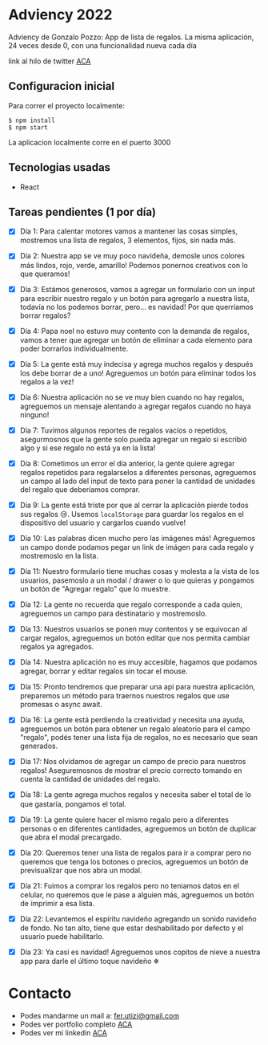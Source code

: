 #  Adviency 2022

Adviency de Gonzalo Pozzo: App de lista de regalos.  La misma aplicación, 24 veces desde 0, con una funcionalidad nueva cada día

link al hilo de twitter [ACA](https://twitter.com/goncy/status/1597581725382721538)

## Configuracion inicial

Para correr el proyecto localmente:
```
$ npm install
$ npm start
```
La aplicacion localmente corre en el puerto 3000

## Tecnologias usadas

- React

## Tareas pendientes (1 por día)

- [x] Día 1: Para calentar motores vamos a mantener las cosas simples, mostremos una lista de regalos, 3 elementos, fijos, sin nada más.

- [x] Día 2: Nuestra app se ve muy poco navideña, demosle unos colores más lindos, rojo, verde, amarillo! Podemos ponernos creativos con lo que queramos!

- [x] Día 3: Estámos generosos, vamos a agregar un formulario con un input para escribir nuestro regalo y un botón para agregarlo a nuestra lista, todavía no los podemos borrar, pero... es navidad! Por que querríamos borrar regalos?

- [x] Día 4: Papa noel no estuvo muy contento con la demanda de regalos, vamos a tener que agregar un botón de eliminar a cada elemento para poder borrarlos individualmente.

- [x] Día 5: La gente está muy indecisa y agrega muchos regalos y después los debe borrar de a uno! Agreguemos un botón para eliminar todos los regalos a la vez!

- [x] Día 6: Nuestra aplicación no se ve muy bien cuando no hay regalos, agreguemos un mensaje alentando a agregar regalos cuando no haya ninguno!

- [x] Día 7: Tuvimos algunos reportes de regalos vacíos o repetidos, asegurmosnos que la gente solo pueda agregar un regalo si escribió algo y si ese regalo no está ya en la lista!

- [x] Día 8: Cometimos un error el día anterior, la gente quiere agregar regalos repetidos para regalarselos a diferentes personas, agreguemos un campo al lado del input de texto para poner la cantidad de unidades del regalo que deberíamos comprar.

- [x] Día 9: La gente está triste por que al cerrar la aplicación pierde todos sus regalos 😢. Usemos `localStorage` para guardar los regalos en el dispositivo del usuario y cargarlos cuando vuelve!

- [x] Día 10: Las palabras dicen mucho pero las imágenes más! Agreguemos un campo donde podamos pegar un link de imágen para cada regalo y mostremoslo en la lista.

- [x] Día 11: Nuestro formulario tiene muchas cosas y molesta a la vista de los usuarios, pasemoslo a un modal / drawer o lo que quieras y pongamos un botón de "Agregar regalo" que lo muestre.

- [x] Día 12: La gente no recuerda que regalo corresponde a cada quien, agreguemos un campo para destinatario y mostremoslo.

- [x] Día 13: Nuestros usuarios se ponen muy contentos y se equivocan al cargar regalos, agreguemos un botón editar que nos permita cambiar regalos ya agregados.

- [x] Día 14: Nuestra aplicación no es muy accesible, hagamos que podamos agregar, borrar y editar regalos sin tocar el mouse.

- [x] Día 15: Pronto tendremos que preparar una api para nuestra aplicación, preparemos un método para traernos nuestros regalos que use promesas o async await.

- [x] Día 16: La gente está perdiendo la creatividad y necesita una ayuda, agreguemos un botón para obtener un regalo aleatorio para el campo "regalo", podés tener una lista fija de regalos, no es necesario que sean generados.

- [x] Día 17: Nos olvidamos de agregar un campo de precio para nuestros regalos! Aseguremosnos de mostrar el precio correcto tomando en cuenta la cantidad de unidades del regalo.

- [x] Día 18: La gente agrega muchos regalos y necesita saber el total de lo que gastaría, pongamos el total.

- [x] Día 19: La gente quiere hacer el mismo regalo pero a diferentes personas o en diferentes cantidades, agreguemos un botón de duplicar que abra el modal precargado.

- [x] Día 20: Queremos tener una lista de regalos para ir a comprar pero no queremos que tenga los botones o precios, agreguemos un botón de previsualizar que nos abra un modal.

- [x] Día 21: Fuimos a comprar los regalos pero no teniamos datos en el celular, no queremos que le pase a alguien más, agreguemos un botón de imprimir a esa lista.

- [x] Día 22: Levantemos el espíritu navideño agregando un sonido navideño de fondo. No tan alto, tiene que estar deshabilitado por defecto y el usuario puede habilitarlo.

- [x] Día 23: Ya casi es navidad! Agreguemos unos copitos de nieve a nuestra app para darle el último toque navideño ❄

# Contacto

- Podes mandarme un mail a: fer.utizi@gmail.com
- Podes ver portfolio completo [ACA](https://ferutizi.github.io/Portfolio/)
- Podes ver mi linkedin [ACA](https://www.linkedin.com/in/fernando-utizi-2a72a3233/)